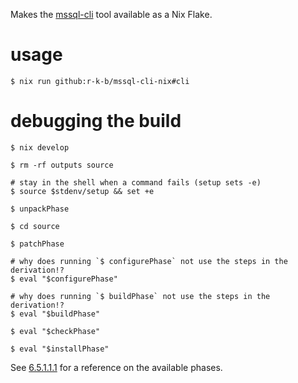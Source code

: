 Makes the [mssql-cli] tool available as a Nix Flake.

[mssql-cli]: https://github.com/dbcli/mssql-cli

# usage

```shell
$ nix run github:r-k-b/mssql-cli-nix#cli
```

# debugging the build

```shell
$ nix develop

$ rm -rf outputs source

# stay in the shell when a command fails (setup sets -e)
$ source $stdenv/setup && set +e

$ unpackPhase

$ cd source

$ patchPhase

# why does running `$ configurePhase` not use the steps in the derivation!?
$ eval "$configurePhase"

# why does running `$ buildPhase` not use the steps in the derivation!?
$ eval "$buildPhase"

$ eval "$checkPhase"

$ eval "$installPhase"
```

See [6.5.1.1.1] for a reference on the available phases.

[6.5.1.1.1]: https://nixos.org/manual/nixpkgs/stable/#ssec-controlling-phases